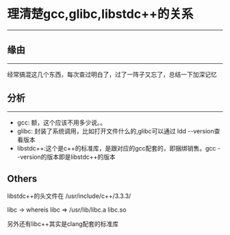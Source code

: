 # 理清楚gcc,glibc,libstdc++的关系
-------------

## 缘由
-------------
经常搞混这几个东西，每次查过明白了，过了一阵子又忘了，总结一下加深记忆

## 分析
-------------
* gcc: 额，这个应该不用多少说。。
* glibc: 封装了系统调用，比如打开文件什么的,glibc可以通过 ldd --version查看版本
* libstdc++:这个是c++的标准库，是跟对应的gcc配套的，即捆绑销售。gcc --version的版本即是libstdc++的版本

## Others
libstdc++的头文件在 /usr/include/c++/3.3.3/

libc -> whereis libc => /usr/lib/libc.a libc.so

另外还有libc++其实是clang配套的标准库

